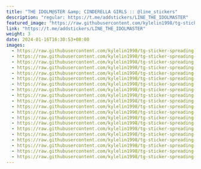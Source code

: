 ```yaml
---
title: "THE IDOLM@STER &amp; CINDERELLA GIRLS :: @line_stickers"
description: "regular: https://t.me/addstickers/LINE_THE_IDOLMASTER"
featured_image: "https://raw.githubusercontent.com/kylelin1998/tg-sticker-spreading-worldwide-images/main/img/1bb0a724-bfca-4999-9cdc-c36a77a0d21f.jpg"
link: "https://t.me/addstickers/LINE_THE_IDOLMASTER"
weight: 3
date: 2024-01-16T16:30:53+08:00
images:
  - https://raw.githubusercontent.com/kylelin1998/tg-sticker-spreading-worldwide-images/main/img/1bb0a724-bfca-4999-9cdc-c36a77a0d21f.jpg
  - https://raw.githubusercontent.com/kylelin1998/tg-sticker-spreading-worldwide-images/main/img/c18103ac-d45f-4b7a-a809-f14cb25954e9.jpg
  - https://raw.githubusercontent.com/kylelin1998/tg-sticker-spreading-worldwide-images/main/img/69ea65a7-b4ed-4c57-83bc-667766bb935b.jpg
  - https://raw.githubusercontent.com/kylelin1998/tg-sticker-spreading-worldwide-images/main/img/bfe5f11d-6c3f-4bde-b3f6-223e66c172e2.jpg
  - https://raw.githubusercontent.com/kylelin1998/tg-sticker-spreading-worldwide-images/main/img/87244580-f922-4f33-907a-276e4f439729.jpg
  - https://raw.githubusercontent.com/kylelin1998/tg-sticker-spreading-worldwide-images/main/img/6e738191-61a3-4fda-8b3c-a4cd0e9cd032.jpg
  - https://raw.githubusercontent.com/kylelin1998/tg-sticker-spreading-worldwide-images/main/img/9c5295fb-9c87-4fe3-999c-eb9aa526f19d.jpg
  - https://raw.githubusercontent.com/kylelin1998/tg-sticker-spreading-worldwide-images/main/img/227a23ae-e3f8-4ae9-a562-8ded319fe558.jpg
  - https://raw.githubusercontent.com/kylelin1998/tg-sticker-spreading-worldwide-images/main/img/918a95ce-431c-4c66-bb53-8e6d9a527c37.jpg
  - https://raw.githubusercontent.com/kylelin1998/tg-sticker-spreading-worldwide-images/main/img/3ecc815b-3521-4151-8b88-4e24bab18879.jpg
  - https://raw.githubusercontent.com/kylelin1998/tg-sticker-spreading-worldwide-images/main/img/70c5d7d9-c2e1-4905-af69-2438e895784f.jpg
  - https://raw.githubusercontent.com/kylelin1998/tg-sticker-spreading-worldwide-images/main/img/7b9c8d26-b7dc-4b8a-be82-9f29f04a5b44.jpg
  - https://raw.githubusercontent.com/kylelin1998/tg-sticker-spreading-worldwide-images/main/img/b8027e09-88c9-4d48-a0ba-ee935f76df55.jpg
  - https://raw.githubusercontent.com/kylelin1998/tg-sticker-spreading-worldwide-images/main/img/8b602f3a-7d9e-471e-9622-8467f933730d.jpg
  - https://raw.githubusercontent.com/kylelin1998/tg-sticker-spreading-worldwide-images/main/img/d72e16c4-e29c-4b01-9dee-ab744a3fa092.jpg
  - https://raw.githubusercontent.com/kylelin1998/tg-sticker-spreading-worldwide-images/main/img/4185b665-7eb3-452b-8cbb-7cd77925be49.jpg
  - https://raw.githubusercontent.com/kylelin1998/tg-sticker-spreading-worldwide-images/main/img/5196381d-b668-4413-8fe0-dc345dc0909e.jpg
  - https://raw.githubusercontent.com/kylelin1998/tg-sticker-spreading-worldwide-images/main/img/64cad380-2fee-4277-aed0-41eed8899008.jpg
  - https://raw.githubusercontent.com/kylelin1998/tg-sticker-spreading-worldwide-images/main/img/f1173c40-a91a-4d2a-9d78-8e9eaa3bf8de.jpg
  - https://raw.githubusercontent.com/kylelin1998/tg-sticker-spreading-worldwide-images/main/img/05087e03-87ae-4fcf-9911-7ac1d2eb1c16.jpg
---
```

